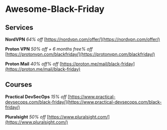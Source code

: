 # Awesome-Black-Friday

## Services

**NordVPN** *64% off* [https://nordvpn.com/offer/](https://nordvpn.com/offer/)

**Proton VPN** *50% off + 6 months free% off* [https://protonvpn.com/blackfriday/](https://protonvpn.com/blackfriday/)

**Proton Mail** *40% off% off* [https://proton.me/mail/black-friday](https://proton.me/mail/black-friday)


## Courses

**Practical DevSecOps** *15% off* [https://www.practical-devsecops.com/black-friday/](https://www.practical-devsecops.com/black-friday/)

**Pluralsight** *50% off* [https://www.pluralsight.com/](https://www.pluralsight.com/)

